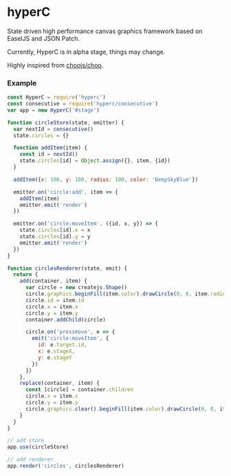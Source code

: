hyperC
===

State driven high performance canvas graphics framework based on EaselJS and JSON Patch.

Currently, HyperC is in alpha stage, things may change.

Highly inspired from [choojs/choo](https://github.com/choojs/choo).

### Example

```js
const HyperC = require('hyperc')
const consecutive = require('hyperc/consecutive')
var app = new HyperC('#stage')

function circleStore(state, emitter) {
  var nextId = consecutive()
  state.circles = {}

  function addItem(item) {
    const id = nextId()
    state.circles[id] = Object.assign({}, item, {id})
  }

  addItem({x: 100, y: 100, radius: 100, color: 'DeepSkyBlue'})

  emitter.on('circle:add', item => {
    addItem(item)
    emitter.emit('render')
  })

  emitter.on('circle:moveItem', ({id, x, y}) => {
    state.circles[id].x = x
    state.circles[id].y = y
    emitter.emit('render')
  })
}

function circlesRenderer(state, emit) {
  return {
    add(container, item) {
      var circle = new createjs.Shape()
      circle.graphics.beginFill(item.color).drawCircle(0, 0, item.radius).endFill()
      circle.id = item.id
      circle.x = item.x
      circle.y = item.y
      container.addChild(circle)

      circle.on('pressmove', e => {
        emit('circle:moveItem', {
          id: e.target.id,
          x: e.stageX,
          y: e.stageY
        })
      })
    },
    replace(container, item) {
      const [circle] = container.children
      circle.x = item.x
      circle.y = item.y
      circle.graphics.clear().beginFill(item.color).drawCircle(0, 0, item.radius).endFill()
    }
  }
}

// add store
app.use(circleStore)

// add renderer
app.render('circles', circlesRenderer)

```